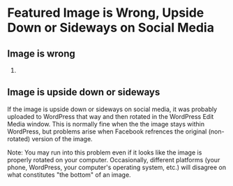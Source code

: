 # Featured Image is Wrong, Upside Down or Sideways on Social Media

## Image is wrong

1. 


## Image is upside down or sideways

If the image is upside down or sideways on social media, it was probably uploaded to WordPress that way and then rotated in the WordPress Edit Media window. This is normally fine when the the image stays within WordPress, but problems arise when Facebook refrences the original (non-rotated) version of the image.

Note: You may run into this problem even if it
looks like the image is properly rotated on your computer. Occasionally, different platforms (your phone, WordPress, your computer's operating system, etc.) will disagree on what constitutes "the bottom" of an image. 